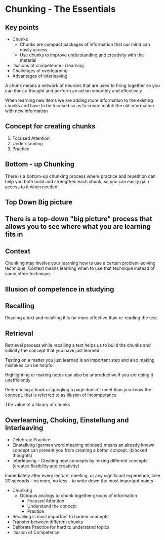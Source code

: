 # Chunking - The Essentials

## Key points

- Chunks
  - Chunks are compact packages of information that our mind can easily access
  - Use chunks to improve understanding and creativity with the material
- Illusions of competence in learning
- Challenges of overlearning
- Advantages of interleaving

A chunk means a network of neurons that are used to firing together so you can think a thought and perform an action smoothly and effectively

When learning new items we are adding more information to the existing chunks and have to be focused so as to create match the old information with new information

## Concept for creating chunks

1. Focused Attention
2. Understanding
3. Practice

## Bottom - up Chunking

There is a bottom-up chunking process where practice and repetition can help you both build and strengthen each chunk, so you can easily gain access to it when needed.

## Top Down Big picture

## There is a top-down "big picture" process that allows you to see where what you are learning fits in

## Context

Chunking may involve your learning how to use a certain problem-solving technique. Context means learning when to use that technique instead of some other technique.

## Illusion of competence in studying

## Recalling

Reading a text and recalling it is far more effective than re-reading the text.

## Retrieval

Retrieval process while recalling a text helps us to build the chunks and solidify the concept that you have just learned

Testing on a matter you just learned is an important step and also making mistakes can be helpful

Highlighting or making notes can also be unproductive if you are doing it unefficiently

Referencing a book or googling a page doesn't meet than you know the concept, that is referred to as illusion of incompetance

The value of a library of chunks

## Overlearning, Choking, Einstellung and Interleaving

- Delebrate Practice
- Einstellung (german word meaning mindset) means an already known concept can prevent you from creating a better concept. (blocked thoughts)
- Interleaving - Creating new concepts by mixing different concepts (creates flexibility and creativity)

Immediately after every lecture, meeting, or any significant experience, take 30 seconds - no more, no less - to write down the most important points

- Chunking
  - Octopus analogy to chunk together groups of information
    - Focused Attention
    - Understand the concept
    - Practice
- Recalling is most important to harden concepts
- Transfer between different chunks
- Delibrate Practice for hard to understand topics
- Illusion of Competence
